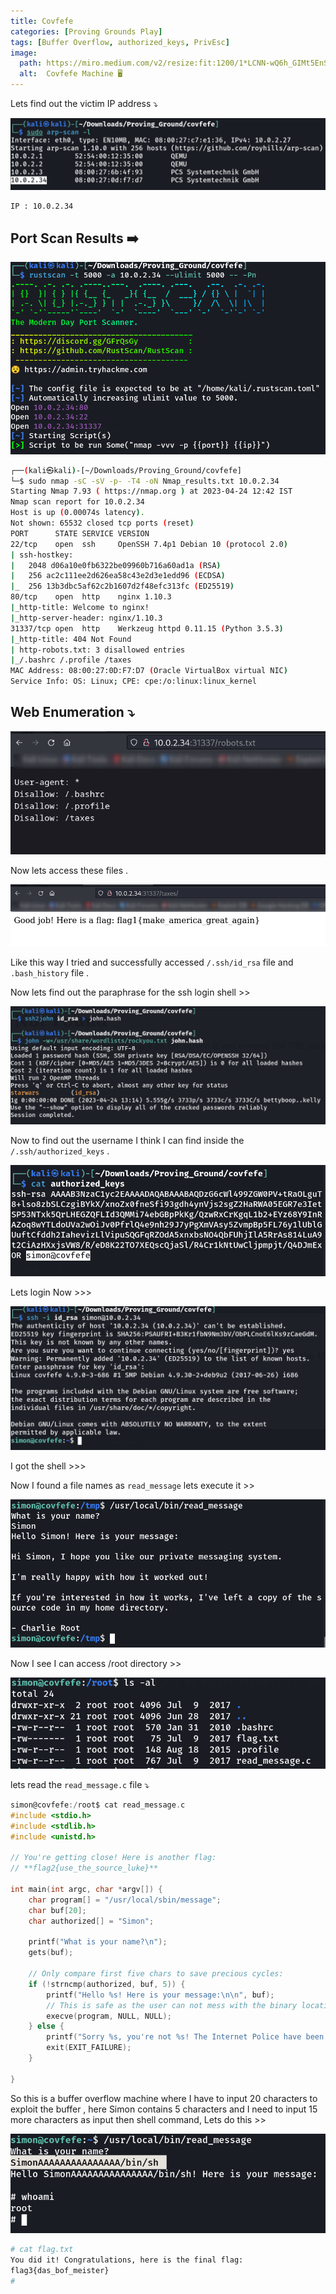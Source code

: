 ```yaml
---
title: Covfefe
categories: [Proving Grounds Play]
tags: [Buffer Overflow, authorized_keys, PrivEsc]
image:
  path: https://miro.medium.com/v2/resize:fit:1200/1*LCNN-wQ6h_GIMt5EnSkhPA.png
  alt:  Covfefe Machine 🖥️
---
```


Lets find out the victim IP address ⤵️

![Untitled](/Vulnhub-Files/img/Covfefe/Untitled.png)

```
IP : 10.0.2.34
```

## Port Scan Results ➡️

![Untitled](/Vulnhub-Files/img/Covfefe/Untitled%201.png)

```bash
┌──(kali㉿kali)-[~/Downloads/Proving_Ground/covfefe]
└─$ sudo nmap -sC -sV -p- -T4 -oN Nmap_results.txt 10.0.2.34
Starting Nmap 7.93 ( https://nmap.org ) at 2023-04-24 12:42 IST
Nmap scan report for 10.0.2.34
Host is up (0.00074s latency).
Not shown: 65532 closed tcp ports (reset)
PORT      STATE SERVICE VERSION
22/tcp    open  ssh     OpenSSH 7.4p1 Debian 10 (protocol 2.0)
| ssh-hostkey: 
|   2048 d06a10e0fb6322be09960b716a60ad1a (RSA)
|   256 ac2c111ee2d626ea58c43e2d3e1edd96 (ECDSA)
|_  256 13b3dbc5af62c2b1607d2f48efc313fc (ED25519)
80/tcp    open  http    nginx 1.10.3
|_http-title: Welcome to nginx!
|_http-server-header: nginx/1.10.3
31337/tcp open  http    Werkzeug httpd 0.11.15 (Python 3.5.3)
|_http-title: 404 Not Found
| http-robots.txt: 3 disallowed entries 
|_/.bashrc /.profile /taxes
MAC Address: 08:00:27:0D:F7:D7 (Oracle VirtualBox virtual NIC)
Service Info: OS: Linux; CPE: cpe:/o:linux:linux_kernel
```

## Web Enumeration ⤵️

![Untitled](/Vulnhub-Files/img/Covfefe/Untitled%202.png)

Now lets access these files .

![Untitled](/Vulnhub-Files/img/Covfefe/Untitled%203.png)

Like this way I tried and successfully accessed `/.ssh/id_rsa` file and `.bash_history` file .

Now lets find out the paraphrase for the ssh login shell >>

![Untitled](/Vulnhub-Files/img/Covfefe/Untitled%204.png)

Now to find out the username I think I can find inside the `/.ssh/authorized_keys` .

![Untitled](/Vulnhub-Files/img/Covfefe/Untitled%205.png)

Lets login Now >>>

![Untitled](/Vulnhub-Files/img/Covfefe/Untitled%206.png)

I got the shell >>>

Now I found a file names as `read_message` lets execute it >>

![Untitled](/Vulnhub-Files/img/Covfefe/Untitled%207.png)

Now I see I can access /root directory >>

![Untitled](/Vulnhub-Files/img/Covfefe/Untitled%208.png)

lets read the `read_message.c` file ⤵️

```c
simon@covfefe:/root$ cat read_message.c 
#include <stdio.h>
#include <stdlib.h>
#include <unistd.h>

// You're getting close! Here is another flag:
// **flag2{use_the_source_luke}**

int main(int argc, char *argv[]) {
    char program[] = "/usr/local/sbin/message";
    char buf[20];
    char authorized[] = "Simon";

    printf("What is your name?\n");
    gets(buf);

    // Only compare first five chars to save precious cycles:
    if (!strncmp(authorized, buf, 5)) {
        printf("Hello %s! Here is your message:\n\n", buf);
        // This is safe as the user can not mess with the binary location:
        execve(program, NULL, NULL);
    } else {
        printf("Sorry %s, you're not %s! The Internet Police have been informed of this violation.\n", buf, authorized);
        exit(EXIT_FAILURE);
    }

}
```

So this is a buffer overflow machine where I have to input 20 characters to exploit the buffer , here Simon contains 5 characters and I need to input 15 more characters as input  then shell command, Lets do this >>

![Untitled](/Vulnhub-Files/img/Covfefe/Untitled%209.png)

```bash
# cat flag.txt
You did it! Congratulations, here is the final flag:
flag3{das_bof_meister}
#
```
